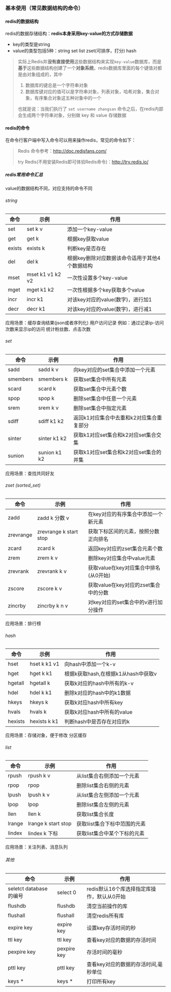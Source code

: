 ### 基本使用（常见数据结构的命令）

#### redis的数据结构

redis的数据存储结构：**redis本身采用key-value的方式存储数据**

- key的类型是string                
- value的类型包括5种：string  set  list  zset(可排序，打分)  hash

> 实际上Redis并**没有直接使用**这些数据结构来实现`key-value`数据库，而是**基于**这些数据结构创建了一个**对象系统**，redis数据库里面的每个键值对都是由对象组成的，其中
>
> 1. 数据库的键总是一个字符串对象
> 2. 数据库键对应的值可以是字符串对象，列表对象，哈希对象，集合对象，有序集合对象这五种对象中的一个
>
> 也就是说：当我们执行了 `set username zhangsan` 命令之后，在redis内部会生成两个字符串对象，分别做 key 和 value 存储数据

#### redis的命令

在命令行客户端中写入命令可以用来操作redis，常见的命令如下：

> Redis 命令参考：http://doc.redisfans.com/
>
> try Redis(不用安装Redis即可体验Redis命令)：http://try.redis.io/

 

##### redis常用命令汇总 

value的数据结构不同，对应支持的命令不同

###### string

| 命令   | 示例             | 作用                                           |
| ------ | ---------------- | ---------------------------------------------- |
| set    | set k v          | 添加一个key-value                              |
| get    | get k            | 根据key获取value                               |
| exists | exists k         | 判断key是否存在                                |
| del    | del k            | 根据key删除对应数据该命令适用于其他4个数据结构 |
| mset   | mset k1 v1 k2 v2 | 一次性设置多个key-value                        |
| mget   | mget k1 k2       | 一次性根据多个key获取多个value                 |
| incr   | incr k1          | 对该key对应的value(数字)，进行加1              |
| decr   | decr k1          | 对该key对应的value(数字)，进行减1              |

应用场景：缓存查询结果(json或者序列化) 用户访问记录 例如：通过记录ip-访问次数来显示ip的访问 统计粉丝数、点击次数

 ###### set 

| 命令     | 示例         | 作用                                     |
| -------- | ------------ | ---------------------------------------- |
| sadd     | sadd k v     | 向key对应的set集合中添加一个元素         |
| smembers | smembers k   | 获取set集合中所有元素                    |
| scard    | scard k      | 获取set集合中元素个数                    |
| spop     | spop k       | 删除set集合中任意一个元素                |
| srem     | srem k v     | 删除set集合中指定元素                    |
| sdiff    | sdiff k1 k2  | 返回k1对应集合中去重和k2对应集合重复部分 |
| sinter   | sinter k1 k2 | 获取k1对应set集合和k2对应set集合交集     |
| sunion   | sunion k1 k2 | 获取k1对应set集合和k2对应set集合的并集   |

应用场景：查找共同好友

###### zset (sorted_set)

| 命令      | 示例                   | 作用                                  |
| --------- | ---------------------- | ------------------------------------- |
| zadd      | zadd k 分数 v          | 在key对应的有序集合中添加一个新元素   |
| zrevrange | zrevrange k start stop | 获取下标区间的元素，按照分数正向排名  |
| zcard     | zcard k                | 返回key对应的zset集合元素个数         |
| zrem      | zrem k v               | 删除key对应集合中value元素            |
| zrevrank  | zrevrank k v           | 获取value在key对应集合中排名(从0开始) |
| zscore    | zscore k v             | 获取value在key对应的zset集合中的分数  |
| zincrby   | zincrby k n v          | 对key对应的set集合中的v进行加分操作   |

应用场景：排行榜

###### hash

| 命令    | 示例         | 作用                                |
| ------- | ------------ | ----------------------------------- |
| hset    | hset k k1 v1 | 向hash中添加一个k-v                 |
| hget    | hget k k1    | 根据k获取hash,在根据k1从hash中获取v |
| hgetall | hgetall k    | 获取k对应的hash中所有的k-v          |
| hdel    | hdel k k1    | 删除k对应的hash中的k1数据           |
| hkeys   | hkeys k      | 获取k对应hash中所有key              |
| hvals   | hvals k      | 获取k对应hash中所有的value          |
| hexists | hexists k k1 | 判断hash中是否存在对应的k           |

应用场景：存储对象，便于修改 分区缓存

###### list

| 命令   | 示例                | 作用                          |
| ------ | ------------------- | ----------------------------- |
| rpush  | rpush k v           | 从list集合右侧添加一个元素    |
| rpop   | rpop                | 删除list集合右侧的元素        |
| lpush  | lpush k v           | 从list集合左侧添加一个元素    |
| lpop   | lpop                | 删除list集合左侧的元素        |
| llen   | llen k              | 获取list集合长度              |
| lrange | lrange k start stop | 获取liist集合下标中范围的元素 |
| lindex | lindex k 下标       | 获取list集合中某个下标的元素  |

应用场景：关注列表、消息队列

###### 其他

| 命令                   | 示例        | 作用                                       |
| ---------------------- | ----------- | ------------------------------------------ |
| seletct database的编号 | select 0    | redis默认16个库选择指定库操作，默认从0开始 |
| flushdb                | flushdb     | 清空当前操作的库                           |
| flushall               | flushall    | 清空redis所有库                            |
| expire key             | expire key  | 设置key存活时间的秒                        |
| ttl key                | ttl key     | 查看key对应的数据的存活时间                |
| pexpire key            | pexpire key | 存活时间的毫秒                             |
| pttl key               | pttl key    | 查看key对应的数据的存活时间,毫秒单位       |
| keys *                 | keys *      | 打印所有key                                |

